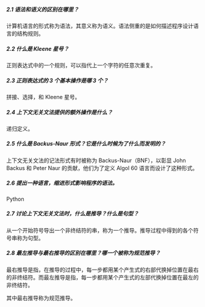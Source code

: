 ##### 2.1 语法和语义的区别在哪里？

计算机语言的形式称为语法，其意义称为语义。语法侧重的是如何描述程序设计语言的结构规则。

##### 2.2 什么是 Kleene 星号？

正则表达式中的一个规则，可以指代上一个字符的任意次重复。

##### 2.3 正则表达式的 3 个基本操作是哪 3 个？

拼接、选择，和 Kleene 星号。

##### 2.4 上下文无关文法提供的额外操作是什么？

递归定义。

##### 2.5 什么是 Backus-Naur 形式？它是什么时候为了什么而发明的？

上下文无关文法的记法形式有时被称为 Backus-Naur（BNF），以彰显 John Backus 和 Peter Naur 的贡献，他们为了定义 Algol 60 语言而设计了这种形式。

##### 2.6 提出一种语言，缩进形式影响程序的语法。

Python

##### 2.7 讨论上下文无关文法时，什么是推导？什么是句型？

从一个开始符号导出一个非终结符的串，称为一个推导。推导过程中得到的各个符号串称为句型。

##### 2.8 最左推导与最右推导的区别在哪里？哪一个被称为规范推导？

最右推导是指，在推导的过程中，每一步都用某个产生式的右部代换掉位置在最右的非终结符。而最左推导是指，每一步都用某个产生式的左部代换掉位置在最左的非终结符。

其中最右推导称为规范推导。
